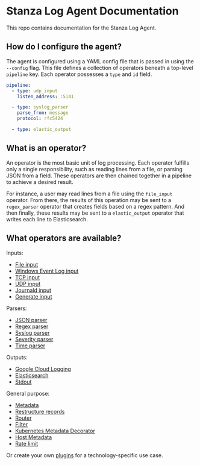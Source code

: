# Stanza Log Agent Documentation

This repo contains documentation for the Stanza Log Agent.

## How do I configure the agent?
The agent is configured using a YAML config file that is passed in using the `--config` flag. This file defines a collection of operators beneath a top-level `pipeline` key. Each operator possesses a `type` and `id` field.

```yaml
pipeline:
  - type: udp_input
    listen_address: :5141

  - type: syslog_parser
    parse_from: message
    protocol: rfc5424

  - type: elastic_output
```

## What is an operator?
An operator is the most basic unit of log processing. Each operator fulfills only a single responsibility, such as reading lines from a file, or parsing JSON from a field. These operators are then chained together in a pipeline to achieve a desired result.

For instance, a user may read lines from a file using the `file_input` operator. From there, the results of this operation may be sent to a `regex_parser` operator that creates fields based on a regex pattern. And then finally, these results may be sent to a `elastic_output` operator that writes each line to Elasticsearch.

## What operators are available?

Inputs:
- [File input](/docs/operators/file_input.md)
- [Windows Event Log input](/docs/operators/windows_eventlog_input.md)
- [TCP input](/docs/operators/tcp_input.md)
- [UDP input](/docs/operators/udp_input.md)
- [Journald input](/docs/operators/journald_input.md)
- [Generate input](/docs/operators/generate_input.md)

Parsers:
- [JSON parser](/docs/operators/json_parser.md)
- [Regex parser](/docs/operators/regex_parser.md)
- [Syslog parser](/docs/operators/syslog_parser.md)
- [Severity parser](/docs/operators/severity_parser.md)
- [Time parser](/docs/operators/time_parser.md)

Outputs:
- [Google Cloud Logging](/docs/operators/google_cloud_output.md)
- [Elasticsearch](/docs/operators/elastic_output.md)
- [Stdout](/docs/operators/stdout.md)

General purpose:
- [Metadata](/docs/operators/metadata.md)
- [Restructure records](/docs/operators/restructure.md)
- [Router](/docs/operators/router.md)
- [Filter](/docs/operators/filter.md)
- [Kubernetes Metadata Decorator](/docs/operators/k8s_metadata_decorator.md)
- [Host Metadata](/docs/operators/host_metadata.md)
- [Rate limit](/docs/operators/rate_limit.md)

Or create your own [plugins](/docs/plugins.md) for a technology-specific use case.
